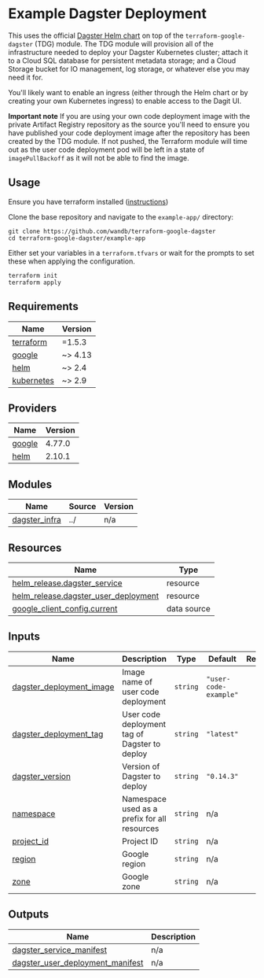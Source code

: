 # Example Dagster Deployment

This uses the official [Dagster Helm chart](https://artifacthub.io/packages/helm/dagster/dagster) on top of the `terraform-google-dagster` (TDG) module. The TDG module will provision all of the infrastructure needed to deploy your Dagster Kubernetes cluster; attach it to a Cloud SQL database for persistent metadata storage; and a Cloud Storage bucket for IO management, log storage, or whatever else you may need it for.

You'll likely want to enable an ingress (either through the Helm chart or by creating your own Kubernetes ingress) to enable access to the Dagit UI.

**Important note**
If you are using your own code deployment image with the private Artifact Registry repository as the source you'll need to ensure you have published your code deployment image after the repository has been created by the TDG module. If not pushed, the Terraform module will time out as the user code deployment pod will be left in a state of `imagePullBackoff` as it will not be able to find the image.

## Usage

Ensure you have terraform installed ([instructions](https://learn.hashicorp.com/tutorials/terraform/install-cli#install-terraform))

Clone the base repository and navigate to the `example-app/` directory:

```
git clone https://github.com/wandb/terraform-google-dagster
cd terraform-google-dagster/example-app
```

Either set your variables in a `terraform.tfvars` or wait for the prompts to set these when applying the configuration.

```
terraform init
terraform apply
```
<!-- BEGINNING OF PRE-COMMIT-TERRAFORM DOCS HOOK -->
## Requirements

| Name | Version |
|------|---------|
| <a name="requirement_terraform"></a> [terraform](#requirement\_terraform) | =1.5.3 |
| <a name="requirement_google"></a> [google](#requirement\_google) | ~> 4.13 |
| <a name="requirement_helm"></a> [helm](#requirement\_helm) | ~> 2.4 |
| <a name="requirement_kubernetes"></a> [kubernetes](#requirement\_kubernetes) | ~> 2.9 |

## Providers

| Name | Version |
|------|---------|
| <a name="provider_google"></a> [google](#provider\_google) | 4.77.0 |
| <a name="provider_helm"></a> [helm](#provider\_helm) | 2.10.1 |

## Modules

| Name | Source | Version |
|------|--------|---------|
| <a name="module_dagster_infra"></a> [dagster\_infra](#module\_dagster\_infra) | ../ | n/a |

## Resources

| Name | Type |
|------|------|
| [helm_release.dagster_service](https://registry.terraform.io/providers/hashicorp/helm/latest/docs/resources/release) | resource |
| [helm_release.dagster_user_deployment](https://registry.terraform.io/providers/hashicorp/helm/latest/docs/resources/release) | resource |
| [google_client_config.current](https://registry.terraform.io/providers/hashicorp/google/latest/docs/data-sources/client_config) | data source |

## Inputs

| Name | Description | Type | Default | Required |
|------|-------------|------|---------|:--------:|
| <a name="input_dagster_deployment_image"></a> [dagster\_deployment\_image](#input\_dagster\_deployment\_image) | Image name of user code deployment | `string` | `"user-code-example"` | no |
| <a name="input_dagster_deployment_tag"></a> [dagster\_deployment\_tag](#input\_dagster\_deployment\_tag) | User code deployment tag of Dagster to deploy | `string` | `"latest"` | no |
| <a name="input_dagster_version"></a> [dagster\_version](#input\_dagster\_version) | Version of Dagster to deploy | `string` | `"0.14.3"` | no |
| <a name="input_namespace"></a> [namespace](#input\_namespace) | Namespace used as a prefix for all resources | `string` | n/a | yes |
| <a name="input_project_id"></a> [project\_id](#input\_project\_id) | Project ID | `string` | n/a | yes |
| <a name="input_region"></a> [region](#input\_region) | Google region | `string` | n/a | yes |
| <a name="input_zone"></a> [zone](#input\_zone) | Google zone | `string` | n/a | yes |

## Outputs

| Name | Description |
|------|-------------|
| <a name="output_dagster_service_manifest"></a> [dagster\_service\_manifest](#output\_dagster\_service\_manifest) | n/a |
| <a name="output_dagster_user_deployment_manifest"></a> [dagster\_user\_deployment\_manifest](#output\_dagster\_user\_deployment\_manifest) | n/a |
<!-- END OF PRE-COMMIT-TERRAFORM DOCS HOOK -->
